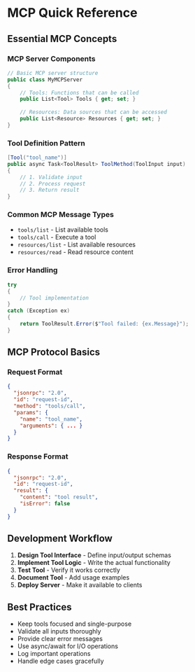 # MCP Quick Reference

## Essential MCP Concepts

### MCP Server Components
```csharp
// Basic MCP server structure
public class MyMCPServer
{
    // Tools: Functions that can be called
    public List<Tool> Tools { get; set; }
    
    // Resources: Data sources that can be accessed
    public List<Resource> Resources { get; set; }
}
```

### Tool Definition Pattern
```csharp
[Tool("tool_name")]
public async Task<ToolResult> ToolMethod(ToolInput input)
{
    // 1. Validate input
    // 2. Process request
    // 3. Return result
}
```

### Common MCP Message Types
- `tools/list` - List available tools
- `tools/call` - Execute a tool
- `resources/list` - List available resources
- `resources/read` - Read resource content

### Error Handling
```csharp
try
{
    // Tool implementation
}
catch (Exception ex)
{
    return ToolResult.Error($"Tool failed: {ex.Message}");
}
```

## MCP Protocol Basics

### Request Format
```json
{
  "jsonrpc": "2.0",
  "id": "request-id",
  "method": "tools/call",
  "params": {
    "name": "tool_name",
    "arguments": { ... }
  }
}
```

### Response Format
```json
{
  "jsonrpc": "2.0",
  "id": "request-id",
  "result": {
    "content": "tool result",
    "isError": false
  }
}
```

## Development Workflow

1. **Design Tool Interface** - Define input/output schemas
2. **Implement Tool Logic** - Write the actual functionality
3. **Test Tool** - Verify it works correctly
4. **Document Tool** - Add usage examples
5. **Deploy Server** - Make it available to clients

## Best Practices

- Keep tools focused and single-purpose
- Validate all inputs thoroughly
- Provide clear error messages
- Use async/await for I/O operations
- Log important operations
- Handle edge cases gracefully
